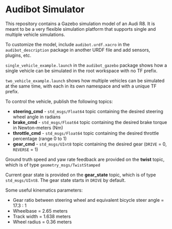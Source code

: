 # Audibot Simulator

This repository contains a Gazebo simulation model of an Audi R8. It is meant to be a very flexible simulation platform that supports single and multiple vehicle simulations.

To customize the model, include `audibot.urdf.xacro` in the `audibot_description` package in another URDF file and add sensors, plugins, etc.

`single_vehicle_example.launch` in the `audibot_gazebo` package shows how a single vehicle can be simulated in the root workspace with no TF prefix.

`two_vehicle_example.launch` shows how multiple vehicles can be simulated at the same time, with each in its own namespace and with a unique TF prefix.

To control the vehicle, publish the following topics:

- **steering_cmd** - `std_msgs/Float64` topic containing the desired steering wheel angle in radians
- **brake_cmd** - `std_msgs/Float64` topic containing the desired brake torque in Newton-meters (Nm)
- **throttle_cmd** - `std_msgs/Float64` topic containing the desired throttle percentage (range 0 to 1)
- **gear_cmd** - `std_msgs/UInt8` topic containing the desired gear (`DRIVE` = 0, `REVERSE` = 1)

Ground truth speed and yaw rate feedback are provided on the **twist** topic, which is of type `geometry_msgs/TwistStamped`

Current gear state is provided on the **gear_state** topic, which is of type `std_msgs/UInt8`. The gear state starts in `DRIVE` by default.

Some useful kinematics parameters:

- Gear ratio between steering wheel and equivalent bicycle steer angle = 17.3 : 1
- Wheelbase = 2.65 meters
- Track width = 1.638 meters
- Wheel radius = 0.36 meters
